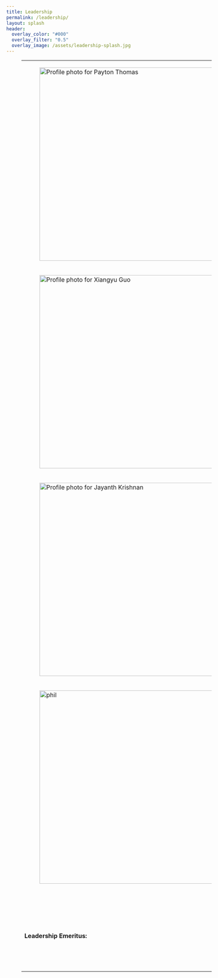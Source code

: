 ```yaml
---
title: Leadership
permalink: /leadership/
layout: splash
header:
  overlay_color: "#000"
  overlay_filter: "0.5"
  overlay_image: /assets/leadership-splash.jpg
---
```

<figure class="table" style="width:100%;">
    <table class="ck-table-resized">
        <colgroup>
            <col style="width:12.9%;">
            <col style="width:87.1%;">
        </colgroup>
        <tbody>
            <tr>
                <td>
                    <figure class="image"><img class="p-r_member_profile__avatar__img" style="aspect-ratio:512/512;" src="https://ca.slack-edge.com/T043L087TK5-U0541D8SU95-84aca66f34ba-512" alt="Profile photo for Payton Thomas" width="512" height="512"></figure>
                </td>
                <td>
                    <p><strong>Interim President: </strong>Payton Thomas</p>
                    <p><strong>Favorite Mishap:</strong> Following questionable beta on mountainproject and almost epicing on Mt Humphreys</p>
                    <p><strong>Favorite place:</strong> Little cottonwood!</p>
                    <p><strong>Superpowers:</strong> Uncanny ability to follow directions</p>
                </td>
            </tr>
            <tr>
                <td>
                   <figure class="image"><img class="p-r_member_profile__avatar__img" style="aspect-ratio:512/512;" src="https://photos.fife.usercontent.google.com/pw/AP1GczODungeiK4QKIP4EVHMfpu723XMeYCuFSinPOC7DAmYdSwH68RPi-kWlA=w721-h962-s-no?authuser=0" alt="Profile photo for Xiangyu Guo" width="512" height="512"></figure>
                </td>
                <td>
                    <p><strong>Social Media manager:</strong> Xiangyu (Alex) Guo</p>
                    <p><strong>Favorite Mishap:</strong>Forgetting the damn sunblock in the Rockies!</p>
                    <p><strong>Favorite place:</strong>The Himalayas!</p>
                    <p><strong>Nickname:</strong>Fearless Socializer</p>
                </td>
            </tr>
            <tr>
                <td>
                    <figure class="image"><img class="p-r_member_profile__avatar__img" style="aspect-ratio:512/512;" src="https://ca.slack-edge.com/T043L087TK5-U044S3G6CL9-6de2e2a0ca24-512" alt="Profile photo for Jayanth Krishnan" width="512" height="512"></figure>
                </td>
                <td>
                    <p><strong>Mesa Rim coordinator:</strong> Jayanth Krishnan</p>
                    <p><strong>Favorite Mishap:</strong> That one time we offloaded to Corte Madera</p>
                    <p><strong>Favorite place:</strong> Joshua Tree</p>
                    <p><strong>Superpower:</strong> Can live off of Clif Bars alone</p>
                </td>
            </tr>
            <tr>
                <td>
                    <figure class="image image_resized" style="width:100%;"><img style="aspect-ratio:512/512;" src="https://ucsdalpineclub.github.io/assets/officers/dani.jpg" alt="phil" width="512" height="512"></figure>
                </td>
                <td>
                    <p><strong>Treasurer:</strong> Dani Perry</p>
                    <p><strong>Favorite Mishap:</strong> Skiing down Rainier in a whiteout</p>
                    <p><strong>Favorite place:</strong> Alaska (the entire state)</p>
                    <p><strong>Superpowers:</strong> Moving unaffected by beers in the backpack</p>
                </td>
            </tr>
            <tr>
                <td>&nbsp;</td>
                <td>&nbsp;</td>
            </tr>
            <tr>
                <td><strong>Leadership Emeritus:</strong></td>
                <td>Michael Sandler (currently horizontal), Davide Provasoli (Co-president), Philipp Arndt (Social Media Manager), Carrie Bishop (deal hound)</td>
            </tr>
        </tbody>
    </table>
</figure>
